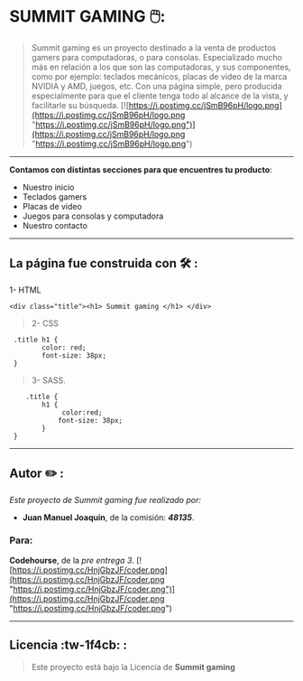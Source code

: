 # SUMMIT GAMING :computer_mouse::
> Summit gaming es un proyecto destinado a la venta de productos gamers para computadoras, o para consolas.
Especializado mucho más en relación a los que son las computadoras, y sus componentes, como por ejemplo: teclados mecánicos, placas de video de la marca NVIDIA y AMD, juegos, etc. 
> Con una página simple, pero producida especialmente para que el cliente tenga todo al alcance de la vista, y facilitarle su búsqueda.
[![https://i.postimg.cc/jSmB96pH/logo.png](https://i.postimg.cc/jSmB96pH/logo.png "https://i.postimg.cc/jSmB96pH/logo.png")](https://i.postimg.cc/jSmB96pH/logo.png "https://i.postimg.cc/jSmB96pH/logo.png")

----
**Contamos con distintas secciones para que encuentres tu producto**:

- Nuestro inicio
- Teclados gamers
- Placas de video
- Juegos para consolas y computadora
- Nuestro contacto

---
## La página fue construida con :hammer_and_wrench: :
> 
1- HTML 

    <div class="title"><h1> Summit gaming </h1> </div>
> 2- CSS 

   	 .title h1 {
    		color: red;
    		font-size: 38px;
   	 }
> 3- SASS. 

    	.title {
    		h1 {
    			 color:red;
    		 	font-size: 38px;
    		}
   	 }

---
## Autor :pencil2: :

*Este proyecto de Summit gaming fue realizado por:*
- **Juan Manuel Joaquin**, de la comisión: ***48135***.

### Para:
**Codehourse**,  de la *pre entrega 3*.
[![https://i.postimg.cc/HnjGbzJF/coder.png](https://i.postimg.cc/HnjGbzJF/coder.png "https://i.postimg.cc/HnjGbzJF/coder.png")](https://i.postimg.cc/HnjGbzJF/coder.png "https://i.postimg.cc/HnjGbzJF/coder.png")

---

## Licencia :tw-1f4cb: :

> Este proyecto está bajo la Licencia de **Summit gaming**
